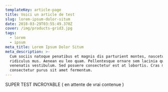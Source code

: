 ```yaml
---
templateKey: article-page
title: Voici un article de test
slug: lorem-ipsum-dolor-situm
date: 2018-03-29T03:55:49.370Z
cover: /img/products-grid3.jpg
tags:
  - lorem
  - ipsum
meta_title: Lorem Ipsum Dolor Situm
meta_description: >-
  Cum sociis natoque penatibus et magnis dis parturient montes, nascetur
  ridiculus mus. Aenean eu leo quam. Pellentesque ornare sem lacinia quam
  venenatis vestibulum. Sed posuere consectetur est at lobortis. Cras mattis
  consectetur purus sit amet fermentum.
---
```

SUPER TEST INCROYABLE ( en attente de vrai contenue )
